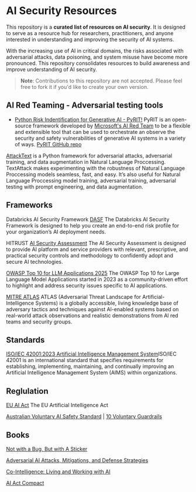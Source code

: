 # AI Security Resources

This repository is a **curated list of resources on AI security**. It is designed to serve as a resource hub for researchers, practitioners, and anyone interested in understanding and improving the security of AI systems.

With the increasing use of AI in critical domains, the risks associated with adversarial attacks, data poisoning, and system misuse have become more pronounced. This repository consolidates resources to build awareness and improve understanding of AI security.

> **Note**: Contributions to this repository are not accepted. Please feel free to fork it if you'd like to create your own version.

## AI Red Teaming - Adversarial testing tools

* [Python Risk Indentification for Generative AI - PyRIT!](https://azure.github.io/PyRIT/) PyRIT is an open-source framework developed by [Microsoft's AI Red Team](https://www.microsoft.com/en-us/security/blog/2024/02/22/announcing-microsofts-open-automation-framework-to-red-team-generative-ai-systems/) to be a flexible and extensible tool that can be used to orchestrate an observe the security and safety vulnerabilities of generative AI systems in a variety of ways.
[PyRIT GitHub repo](https://github.com/Azure/PyRIT)

[AttackText](https://textattack.readthedocs.io/en/master/) is a Python framework for adversarial attacks, adversarial training, and data augmentation in Natural Language Proccessing. TextAttack makes experimenting with the robustness of Natural Language Proccessing models seamless, fast, and easy. It’s also useful for Natural Language Proccessing model training, adversarial training, adversarial testing with prompt engineering, and data augmentation.

## Frameworks

Databricks AI Security Framework [DASF](https://www.databricks.com/resources/whitepaper/databricks-ai-security-framework-dasf) The Databricks AI Security Framework is designed to help you create an end-to-end risk profile for your organization’s AI deployment needs.

HITRUST [AI Security Assessment](https://hitrustalliance.net/assessments-and-certifications/aisecurityassessment) The AI Security Assessment is designed to provide AI platform and service providers with relevant, prescriptive, and practical security controls and methodology to confidently adopt and secure AI technologies.

[OWASP Top 10 for LLM Applications 2025](https://genai.owasp.org/resource/owasp-top-10-for-llm-applications-2025/) The OWASP Top 10 for Large Language Model Applications started in 2023 as a community-driven effort to highlight and address security issues specific to AI applications. 

[MITRE ATLAS](https://atlas.mitre.org/) ATLAS (Adversarial Threat Landscape for Artificial-Intelligence Systems) is a globally accessible, living knowledge base of adversary tactics and techniques against Al-enabled systems based on real-world attack observations and realistic demonstrations from Al red teams and security groups.

## Standards

[ISO/IEC 42001:2023 Artificial Intelligence Management System](https://www.iso.org/standard/81230.html)ISO/IEC 42001 is an international standard that specifies requirements for establishing, implementing, maintaining, and continually improving an Artificial Intelligence Management System (AIMS) within organizations.

## Reglulation

[EU AI Act](https://artificialintelligenceact.eu/) The EU Artificial Intelligence Act

[Australian Voluntary AI Safety Standard](https://www.industry.gov.au/publications/voluntary-ai-safety-standard) | [10 Voluntary Guardrails](https://www.industry.gov.au/publications/voluntary-ai-safety-standard/10-guardrails)

## Books

[Not with a Bug, But with A Sticker](https://www.wiley.com/en-us/Not+with+a+Bug%2C+But+with+a+Sticker%3A+Attacks+on+Machine+Learning+Systems+and+What+To+Do+About+Them-p-9781119883999)

[Adversarial AI Attacks, Mitigations, and Defense Strategies](https://www.packtpub.com/en-au/product/adversarial-ai-attacks-mitigations-and-defense-strategies-9781835088678?srsltid=AfmBOoqCrkIs2JWvcMSjdAV3nSLcxlUgr9iUnZrjRl7tjxiOZ3y6FJwU)

[Co-Intelligence: Living and Working with AI](https://www.penguinrandomhouse.com/books/741805/co-intelligence-by-ethan-mollick/)

[AI Act Compact](https://books.google.com.au/books/about/AI_Act_compact.html?id=EK04EQAAQBAJ&redir_esc=y)


